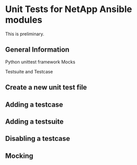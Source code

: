 # Unit Tests for NetApp Ansible modules

This is preliminary.

## General Information

Python unittest framework
Mocks

Testsuite and Testcase

## Create a new unit test file

## Adding a testcase

## Adding a testsuite

## Disabling a testcase

## Mocking

